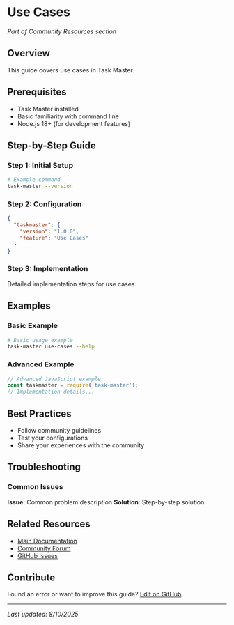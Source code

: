 # Use Cases

*Part of Community Resources section*

## Overview

This guide covers use cases in Task Master.

## Prerequisites

- Task Master installed
- Basic familiarity with command line
- Node.js 18+ (for development features)

## Step-by-Step Guide

### Step 1: Initial Setup

```bash
# Example command
task-master --version
```

### Step 2: Configuration

```json
{
  "taskmaster": {
    "version": "1.0.0",
    "feature": "Use Cases"
  }
}
```

### Step 3: Implementation

Detailed implementation steps for use cases.

## Examples

### Basic Example

```bash
# Basic usage example
task-master use-cases --help
```

### Advanced Example

```javascript
// Advanced JavaScript example
const taskmaster = require('task-master');
// Implementation details...
```

## Best Practices

- Follow community guidelines
- Test your configurations
- Share your experiences with the community

## Troubleshooting

### Common Issues

**Issue**: Common problem description
**Solution**: Step-by-step solution

## Related Resources

- [Main Documentation](../README.md)
- [Community Forum](https://forum.taskmaster.dev)
- [GitHub Issues](https://github.com/taskmaster/issues)

## Contribute

Found an error or want to improve this guide? [Edit on GitHub](https://github.com/taskmaster/docs/edit/main/community-resources/use-cases.md)

---

*Last updated: 8/10/2025*
